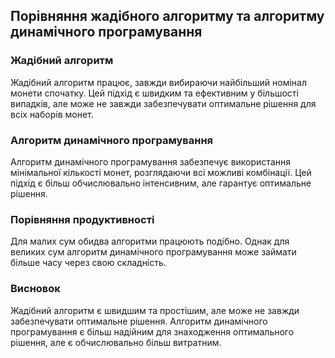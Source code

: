 ## Порівняння жадібного алгоритму та алгоритму динамічного програмування

### Жадібний алгоритм

Жадібний алгоритм працює, завжди вибираючи найбільший номінал монети спочатку. Цей підхід є швидким та ефективним у більшості випадків, але може не завжди забезпечувати оптимальне рішення для всіх наборів монет.

### Алгоритм динамічного програмування

Алгоритм динамічного програмування забезпечує використання мінімальної кількості монет, розглядаючи всі можливі комбінації. Цей підхід є більш обчислювально інтенсивним, але гарантує оптимальне рішення.

### Порівняння продуктивності

Для малих сум обидва алгоритми працюють подібно. Однак для великих сум алгоритм динамічного програмування може займати більше часу через свою складність.

### Висновок

Жадібний алгоритм є швидшим та простішим, але може не завжди забезпечувати оптимальне рішення. Алгоритм динамічного програмування є більш надійним для знаходження оптимального рішення, але є обчислювально більш витратним.
